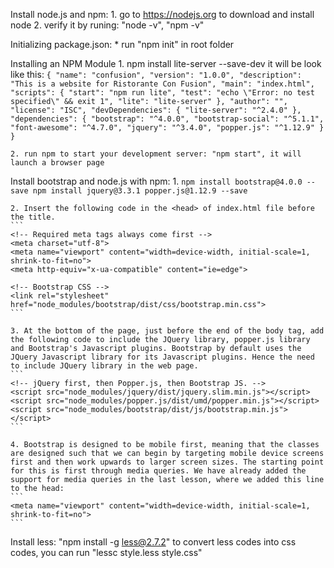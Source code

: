 Install node.js and npm: 
    1. go to https://nodejs.org to download and install node
    2. verify it by runing: "node -v", "npm -v"

Initializing package.json:
    * run "npm init" in root folder

Installing an NPM Module
    1. npm install lite-server --save-dev
    it will be look like this:
    ```
    {
        "name": "confusion",
        "version": "1.0.0",
        "description": "This is a website for Ristorante Con Fusion",
        "main": "index.html",
        "scripts": {
            "start": "npm run lite",
            "test": "echo \"Error: no test specified\" && exit 1",
            "lite": "lite-server"
        },
        "author": "",
        "license": "ISC",
        "devDependencies": {
            "lite-server": "^2.4.0"
        },
        "dependencies": {
            "bootstrap": "^4.0.0",
            "bootstrap-social": "^5.1.1",
            "font-awesome": "^4.7.0",
            "jquery": "^3.4.0",
            "popper.js": "^1.12.9"
        }
    }
    ```

    2. run npm to start your development server: "npm start", it will launch a browser page

Install bootstrap and node.js with npm:
    1. ```npm install bootstrap@4.0.0 --save
    npm install jquery@3.3.1 popper.js@1.12.9 --save```

    2. Insert the following code in the <head> of index.html file before the title.
    ```
    <!-- Required meta tags always come first -->
    <meta charset="utf-8">
    <meta name="viewport" content="width=device-width, initial-scale=1, shrink-to-fit=no">
    <meta http-equiv="x-ua-compatible" content="ie=edge">

    <!-- Bootstrap CSS -->
    <link rel="stylesheet" href="node_modules/bootstrap/dist/css/bootstrap.min.css">
    ```

    3. At the bottom of the page, just before the end of the body tag, add the following code to include the JQuery library, popper.js library and Bootstrap's Javascript plugins. Bootstrap by default uses the JQuery Javascript library for its Javascript plugins. Hence the need to include JQuery library in the web page.
    ```
    <!-- jQuery first, then Popper.js, then Bootstrap JS. -->
    <script src="node_modules/jquery/dist/jquery.slim.min.js"></script>
    <script src="node_modules/popper.js/dist/umd/popper.min.js"></script>
    <script src="node_modules/bootstrap/dist/js/bootstrap.min.js"></script>
    ```

    4. Bootstrap is designed to be mobile first, meaning that the classes are designed such that we can begin by targeting mobile device screens first and then work upwards to larger screen sizes. The starting point for this is first through media queries. We have already added the support for media queries in the last lesson, where we added this line to the head:
    ```
    <meta name="viewport" content="width=device-width, initial-scale=1, shrink-to-fit=no">
    ```

Install less: "npm install -g less@2.7.2" 
    to convert less codes into css codes, you can run "lessc style.less style.css"
